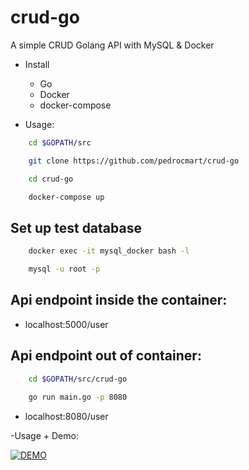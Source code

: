 # crud-go

A simple CRUD Golang API with MySQL & Docker

- Install
  * Go
  * Docker
  * docker-compose

- Usage: 

```bash
    cd $GOPATH/src

    git clone https://github.com/pedrocmart/crud-go

    cd crud-go

    docker-compose up
```

## Set up test database

```bash
    docker exec -it mysql_docker bash -l

    mysql -u root -p
```

## Api endpoint inside the container:

- localhost:5000/user

## Api endpoint out of container:

```bash
    cd $GOPATH/src/crud-go
    
    go run main.go -p 8080

```
- localhost:8080/user

-Usage + Demo:

[![DEMO](https://img.youtube.com/vi/ypUJ5-j-GD8/0.jpg)](https://youtu.be/ypUJ5-j-GD8)
